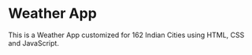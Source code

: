# Weather App

This is a Weather App customized for 162 Indian Cities using HTML, CSS and JavaScript.
